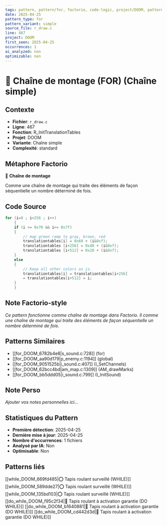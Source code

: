 ```yaml
---
tags: pattern, pattern/for, factorio, code-logic, project/DOOM, pattern/variant/simple
date: 2025-04-25
pattern_type: for
pattern_variant: simple
source_file: r_draw.c
line: 467
project: DOOM
first_seen: 2025-04-25
occurrences: 1
ai_analyzed: non
optimizable: non
---
```


# 🔄 Chaîne de montage (FOR) (Chaîne simple)

## Contexte
- **Fichier**: `r_draw.c`
- **Ligne**: 467
- **Fonction**: R_InitTranslationTables
- **Projet**: DOOM
- **Variante**: Chaîne simple
- **Complexité**: standard

## Métaphore Factorio
🔄 **Chaîne de montage**

Comme une chaîne de montage qui traite des éléments de façon séquentielle un nombre déterminé de fois.

## Code Source
```c
for (i=0 ; i<256 ; i++)
    {
	if (i >= 0x70 && i<= 0x7f)
	{
	    // map green ramp to gray, brown, red
	    translationtables[i] = 0x60 + (i&0xf);
	    translationtables [i+256] = 0x40 + (i&0xf);
	    translationtables [i+512] = 0x20 + (i&0xf);
	}
	else
	{
	    // Keep all other colors as is.
	    translationtables[i] = translationtables[i+256] 
		= translationtables[i+512] = i;
	}
    }
```

## Note Factorio-style
*Ce pattern fonctionne comme chaîne de montage dans Factorio. Il comme une chaîne de montage qui traite des éléments de façon séquentielle un nombre déterminé de fois.*

## Patterns Similaires
- [[for_DOOM_6782b4e8|s_sound.c:728]] (for)
- [[for_DOOM_aa90d179|p_enemy.c:1194]] (global)
- [[for_DOOM_9051525b|i_sound.c:407]] (I_SetChannels)
- [[for_DOOM_62bcc4bd|am_map.c:1309]] (AM_drawMarks)
- [[for_DOOM_bb5ddd05|i_sound.c:799]] (I_InitSound)

## Note Perso
*Ajouter vos notes personnelles ici...*

## Statistiques du Pattern
- **Première détection**: 2025-04-25
- **Dernière mise à jour**: 2025-04-25
- **Nombre d'occurrences**: 1 fichiers
- **Analysé par IA**: Non
- **Optimisable**: Non

## Patterns liés
[[while_DOOM_669fd485|⭕ Tapis roulant surveillé (WHILE)]]
[[while_DOOM_589dde27|⭕ Tapis roulant surveillé (WHILE)]]
[[while_DOOM_135bd103|⭕ Tapis roulant surveillé (WHILE)]]
[[do_while_DOOM_f95c2f34|🔄 Tapis roulant à activation garantie (DO WHILE)]]
[[do_while_DOOM_b1640881|🔄 Tapis roulant à activation garantie (DO WHILE)]]
[[do_while_DOOM_cd442d3d|🔄 Tapis roulant à activation garantie (DO WHILE)]]
